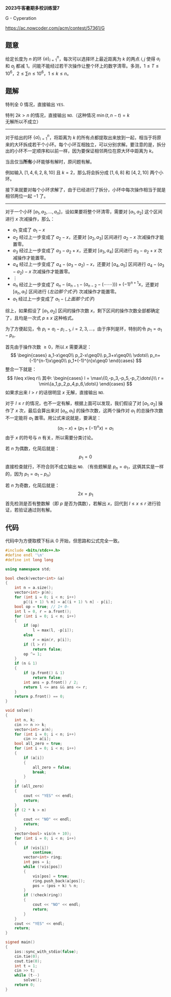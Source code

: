**2023牛客暑期多校训练营7**

G - Cyperation

https://ac.nowcoder.com/acm/contest/57361/G

<!--more-->

## 题意

给定长度为 $n$ 的环 $\{a\}_{i=1}^{n}$，每次可以选择环上最近距离为 $k$ 的两点 $i,j$ 使得 $a_i$ 和 $a_j$ 都减 $1$。问能不能经过若干次操作让整个环上的数字清零。多测，$1\leq T\leq 10^6$，$2\leq \sum n \leq 10^6$，$1\leq k\leq n$。

## 题解

特判全 $0$ 情况，直接输出 `YES`.

特判 $2k>n$ 的情况，直接输出 `NO`.（这种情况 $\min(t,n-t)=k$ 无解所以不成立）

------

对于给出的环 $\{a\}_{i=1}^{n}$，将距离为 $k$ 的所有点都提取出来放到一起，相当于将原来的大环拆成若干个小环。每个小环互相独立，可以分别求解。要注意的是，拆分出的小环不一定顺序和以前一样，因为要保证相邻两位在原大环中距离为 $k$。

当且仅当**所有**小环能够有解时，原问题有解。

例如输入 $[1,4,6,2,8,10]$ 且 $k=2$，那么将会拆分成 $[1,6,8]$ 和 $[4,2,10]$ 两个小环。

接下来就要对每个小环求解了，由于已经进行了拆分，小环中每次操作相当于就是相邻两位一起 $-1$ 了。

------

对于一个小环 $[a_1,a_2,\dots,a_n]$，设如果要将整个环清零，需要对 $[a_1,a_2]$ 这个区间进行 $x$ 次减操作，那么：

- $a_1$ 变成了 $a_1-x$
- $a_2$ 经过上一步变成了 $a_2-x$，还要对 $[a_2,a_3]$ 区间进行 $a_2-x$ 次减操作才能置零。
- $a_3$ 经过上一步变成了 $a_3-a_2+x$，还要对 $[a_3,a_4]$ 区间进行 $a_3-a_2+x$ 次减操作才能置零。
- $a_4$ 经过上一步变成了 $a_4-(a_3-a_2)-x$，还要对 $[a_4,a_5]$ 区间进行 $a_4-(a_3-a_2)-x$ 次减操作才能置零。
- $\vdots$
- $a_n$ 经过上一步变成了 $a_n-(a_{n-1}-(a_{n-2}-(\cdots\cdots)))+(-1)^{n+1}x$，还要对 $[a_n,a_1]$ 区间进行 $(左边那个式子)$ 次减操作才能置零。
- $a_1$ 经过上一步变成了 $a_1-(上面那个式子)$

综上，如果假设了 $[a_1,a_2]$ 区间的操作次数 $x$，剩下区间的操作次数全部都确定了，且均是一次式 $p\pm x$ 这种格式。

为了方便起见，令 $p_i=a_i-p_{i-1},\;i=2,3,\dots$，由于序列是环，特别的令 $p_1=a_1-p_n$.

首先由于操作次数 $\geq0$，所以 $x$ 需要满足：
$$
\begin{cases}
a_1-x\geq0\\
p_2-x\geq0\\
p_3+x\geq0\\
\vdots\\
p_n+(-1)^{n-1}x\geq0\\
p_1+(-1)^{n}x\geq0
\end{cases}
$$
整合一下就是：
$$
l\leq x\leq r\\
其中:
\begin{cases}
l = \max\{0,-p_3,-p_5,-p_7,\dots\}\\
r = \min\{a_1,p_2,p_4,p_6,\dots\}
\end{cases}
$$
如果求出来 $l>r$ 的话很明显 $x$ 无解，直接输出 `NO`.

对于 $l\leq r$ 的情况，也不一定有解，根据上面可以发现，我们假设了对 $[a_1,a_2]$ 操作了 $x$ 次，最后会算出来对 $[a_n,a_1]$ 的操作次数，这两个操作对 $a_1$ 的总操作次数不一定能将 $a_1$ 置零。用公式来说就是，要满足：
$$
(a_1-x)+(p_1+(-1)^n x)=a_1
$$
由于 $x$ 的符号与 $n$ 有关，所以需要分类讨论。

若 $n$ 为偶数，化简后就是：
$$
p_1=0
$$
直接检查就行，不符合则不成立输出 `NO`. （有些题解是 $p_n=a_1$，这俩其实是一样的，因为 $p_1=a_1-p_n$）

若 $n$ 为奇数，化简后就是：
$$
2x=p_1
$$
首先检测是否有整数解（即 $p$ 是否为偶数），若解出 $x$，回代到 $l\leq x\leq r$ 进行验证，若验证通过则有解。

## 代码

代码中为方便取模下标从 $0$ 开始，但思路和公式完全一致。

```cpp
#include <bits/stdc++.h>
#define endl '\n'
#define int long long

using namespace std;

bool check(vector<int> &a)
{
    int n = a.size();
    vector<int> p(n);
    for (int i = 0; i < n; i++)
        p[(i + 1) % n] = a[(i + 1) % n] - p[i];
    bool op = true; // 1+ 0-
    int l = 0, r = a.front();
    for (int i = 0; i < n; i++)
    {
        if (op)
            l = max(l, -p[i]);
        else
            r = min(r, p[i]);
        if (l > r)
            return false;
        op ^= 1;
    }
    if (n & 1)
    {
        if (p.front() & 1)
            return false;
        int ans = p.front() / 2;
        return l <= ans && ans <= r;
    }
    return p.front() == 0;
}

void solve()
{
    int n, k;
    cin >> n >> k;
    vector<int> a(n);
    for (int i = 0; i < n; i++)
        cin >> a[i];
    bool all_zero = true;
    for (int i = 0; i < n; i++)
    {
        if (a[i])
        {
            all_zero = false;
            break;
        }
    }
    if (all_zero)
    {
        cout << "YES" << endl;
        return;
    }
    if (2 * k > n)
    {
        cout << "NO" << endl;
        return;
    }
    vector<bool> vis(n + 10);
    for (int i = 0; i < n; i++)
    {
        if (vis[i])
            continue;
        vector<int> ring;
        int pos = i;
        while (!vis[pos])
        {
            vis[pos] = true;
            ring.push_back(a[pos]);
            pos = (pos + k) % n;
        }
        if (!check(ring))
        {
            cout << "NO" << endl;
            return;
        }
    }
    cout << "YES" << endl;
    return;
}

signed main()
{
    ios::sync_with_stdio(false);
    cin.tie(0);
    cout.tie(0);
    int t = 1;
    cin >> t;
    while (t--)
        solve();
    return 0;
}
```

